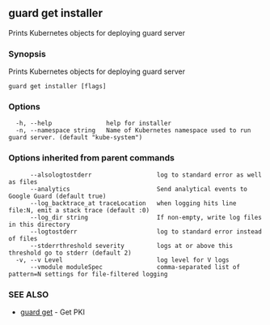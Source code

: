 ## guard get installer

Prints Kubernetes objects for deploying guard server

### Synopsis


Prints Kubernetes objects for deploying guard server

```
guard get installer [flags]
```

### Options

```
  -h, --help               help for installer
  -n, --namespace string   Name of Kubernetes namespace used to run guard server. (default "kube-system")
```

### Options inherited from parent commands

```
      --alsologtostderr                  log to standard error as well as files
      --analytics                        Send analytical events to Google Guard (default true)
      --log_backtrace_at traceLocation   when logging hits line file:N, emit a stack trace (default :0)
      --log_dir string                   If non-empty, write log files in this directory
      --logtostderr                      log to standard error instead of files
      --stderrthreshold severity         logs at or above this threshold go to stderr (default 2)
  -v, --v Level                          log level for V logs
      --vmodule moduleSpec               comma-separated list of pattern=N settings for file-filtered logging
```

### SEE ALSO
* [guard get](guard_get.md)	 - Get PKI

